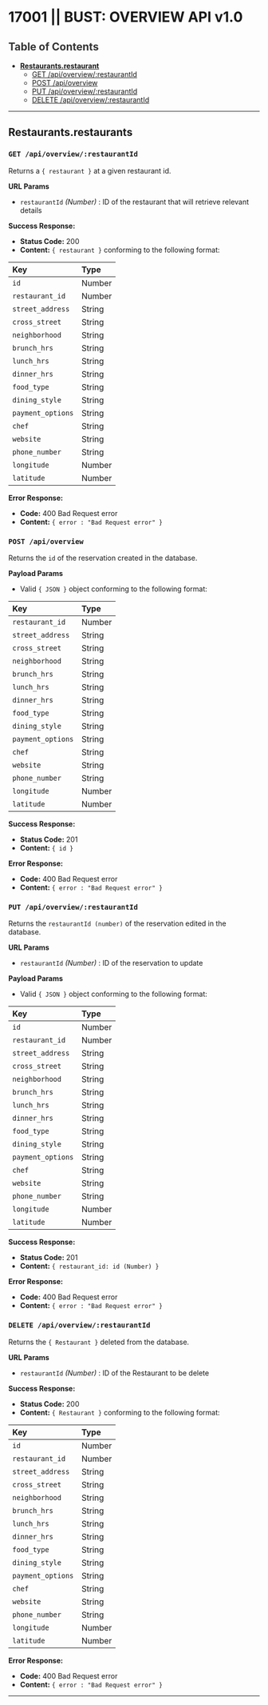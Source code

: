 # 17001 || BUST: OVERVIEW API v1.0

 ## <a style="color: #333333">Table of Contents</a>
* [**Restaurants.restaurant**](#restaurantsrestaurant)
    * [GET /api/overview/:restaurantId](#get-restaurantid)
    * [POST /api/overview](#post-restaurantid)
    * [PUT /api/overview/:restaurantId](#put-restaurantid)
    * [DELETE /api/overview/:restaurantId](#delete-restaurantid)
<hr>

 ## Restaurants.restaurants
### `GET /api/overview/:restaurantId`
Returns a `{ restaurant }` at a given restaurant id.

 **URL Params**
  * `restaurantId` _(Number)_ : ID of the restaurant that will retrieve relevant details

 **Success Response:**
  * **Status Code:** 200
  * **Content:** `{ restaurant }` conforming to the following format:

   |Key              |Type    |
   |:--------------- |:------ |
   |`id`             |Number  |
   |`restaurant_id`  |Number  |
   |`street_address` |String  |
   |`cross_street`   |String  |
   |`neighborhood`   |String  |
   |`brunch_hrs`     |String  |
   |`lunch_hrs`      |String  |
   |`dinner_hrs`     |String  |
   |`food_type`      |String  |
   |`dining_style`   |String  |
   |`payment_options`|String  |
   |`chef`           |String  |
   |`website`        |String  |
   |`phone_number`   |String  |
   |`longitude`      |Number  |
   |`latitude`       |Number  |

 **Error Response:**
  * **Code:** 400 Bad Request error
  * **Content:** `{ error : "Bad Request error" }`

 ### `POST /api/overview`
Returns the `id` of the reservation created in the database.

 **Payload Params**
  * Valid `{ JSON }` object conforming to the following format:

   |Key              |Type    |
   |:--------------- |:------ |
   |`restaurant_id`  |Number  |
   |`street_address` |String  |
   |`cross_street`   |String  |
   |`neighborhood`   |String  |
   |`brunch_hrs`     |String  |
   |`lunch_hrs`      |String  |
   |`dinner_hrs`     |String  |
   |`food_type`      |String  |
   |`dining_style`   |String  |
   |`payment_options`|String  |
   |`chef`           |String  |
   |`website`        |String  |
   |`phone_number`   |String  |
   |`longitude`      |Number  |
   |`latitude`       |Number  |

 **Success Response:**
  * **Status Code:** 201
  * **Content:** `{ id }`

 **Error Response:**
  * **Code:** 400 Bad Request error
  * **Content:** `{ error : "Bad Request error" }`

 ### `PUT /api/overview/:restaurantId`
Returns the `restaurantId (number)` of the reservation edited in the database.

 **URL Params**
  * `restaurantId` _(Number)_ : ID of the reservation to update

 **Payload Params**
  * Valid `{ JSON }` object conforming to the following format:

   |Key              |Type    |
   |:--------------- |:------ |
   |`id`             |Number  |
   |`restaurant_id`  |Number  |
   |`street_address` |String  |
   |`cross_street`   |String  |
   |`neighborhood`   |String  |
   |`brunch_hrs`     |String  |
   |`lunch_hrs`      |String  |
   |`dinner_hrs`     |String  |
   |`food_type`      |String  |
   |`dining_style`   |String  |
   |`payment_options`|String  |
   |`chef`           |String  |
   |`website`        |String  |
   |`phone_number`   |String  |
   |`longitude`      |Number  |
   |`latitude`       |Number  |

 **Success Response:**
  * **Status Code:** 201
  * **Content:** `{ restaurant_id: id (Number) }`

 **Error Response:**
  * **Code:** 400 Bad Request error
  * **Content:** `{ error : "Bad Request error" }`

 ### `DELETE /api/overview/:restaurantId`
Returns the `{ Restaurant }` deleted from the database.

 **URL Params**
  * `restaurantId` _(Number)_ : ID of the Restaurant to be delete

 **Success Response:**
  * **Status Code:** 200
  * **Content:** `{ Restaurant }` conforming to the following format:

   |Key              |Type    |
   |:--------------- |:------ |
   |`id`             |Number  |
   |`restaurant_id`  |Number  |
   |`street_address` |String  |
   |`cross_street`   |String  |
   |`neighborhood`   |String  |
   |`brunch_hrs`     |String  |
   |`lunch_hrs`      |String  |
   |`dinner_hrs`     |String  |
   |`food_type`      |String  |
   |`dining_style`   |String  |
   |`payment_options`|String  |
   |`chef`           |String  |
   |`website`        |String  |
   |`phone_number`   |String  |
   |`longitude`      |Number  |
   |`latitude`       |Number  |

 **Error Response:**
  * **Code:** 400 Bad Request error
  * **Content:** `{ error : "Bad Request error" }`
<hr>